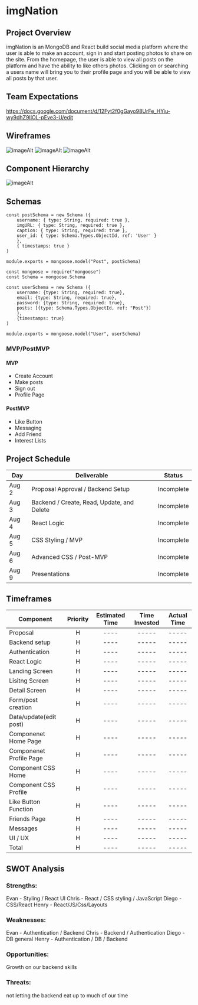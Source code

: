 # imgNation


## Project Overview

imgNation is an MongoDB and React build social media platform where the user is able to make an account, sign in and start posting photos to share on the site. From the homepage, the user is able to view all posts on the platform and have the ability to like others photos. Clicking on or searching a users name will bring you to their profile page and you will be able to view all posts by that user.

## Team Expectations

https://docs.google.com/document/d/12Fyt2f0gGayo98UrFe_HYiu-wy9dhZ9IIOL-pEve3-U/edit

## Wireframes


![imageAlt](https://imgur.com/MmJToW7.png)
![imageAlt](https://imgur.com/ZnQ0ZNC.png)
![imageAlt](https://imgur.com/5TAjfjc.png)

## Component Hierarchy

![imageAlt](https://imgur.com/Abe8dk5.png)

## Schemas

```
const postSchema = new Schema ({
    username: { type: String, required: true },
    imgURL: { type: String, required: true },
    caption: { type: String, required: true },
    user_id: { type: Schema.Types.ObjectId, ref: 'User' }
    },
    { timestamps: true }
)

module.exports = mongoose.model("Post", postSchema) 

const mongoose = require("mongoose")
const Schema = mongoose.Schema

const userSchema = new Schema ({
    username: {type: String, required: true},
    email: {type: String, required: true},
    password: {type: String, required: true},
    posts: [{type: Schema.Types.ObjectId, ref: "Post"}]
    },
    {timestamps: true}
)

module.exports = mongoose.model("User", userSchema) 
```

### MVP/PostMVP

#### MVP

- Create Account
- Make posts
- Sign out
- Profile Page

#### PostMVP

- Like Button 
- Messaging 
- Add Friend
- Interest Lists

## Project Schedule

| Day      | Deliverable                                | Status     |
| -------- | ------------------------------------------ | ---------- |
| Aug 2    | Proposal Approval / Backend Setup          | Incomplete |
| Aug 3    | Backend / Create, Read, Update, and Delete | Incomplete |
| Aug 4    | React Logic                                | Incomplete |
| Aug 5    | CSS Styling / MVP                          | Incomplete |
| Aug 6    | Advanced CSS / Post-MVP                    | Incomplete |
| Aug 9    | Presentations                              | Incomplete |

## Timeframes

| Component                 | Priority | Estimated Time | Time Invested | Actual Time |
| ------------------------- | :------: | :------------: | :-----------: | :---------: |
| Proposal                  |    H     |      ----      |     -----     |    -----    |
| Backend setup             |    H     |      ----      |     -----     |    -----    |
| Authentication            |    H     |      ----      |     -----     |    -----    |
| React Logic               |    H     |      ----      |     -----     |    -----    |
| Landing Screen            |    H     |      ----      |     -----     |    -----    |
| Lisitng Screen            |    H     |      ----      |     -----     |    -----    | 
| Detail Screen             |    H     |      ----      |     -----     |    -----    |
| Form/post creation        |    H     |      ----      |     -----     |    -----    |
| Data/update(edit post)    |    H     |      ----      |     -----     |    -----    |
| Componenet Home Page      |    H     |      ----      |     -----     |    -----    |
| Componenet Profile Page   |    H     |      ----      |     -----     |    -----    |
| Component CSS Home        |    H     |      ----      |     -----     |    -----    |
| Component CSS Profile     |    H     |      ----      |     -----     |    -----    |
| Like Button Function      |    H     |      ----      |     -----     |    -----    |
| Friends Page              |    H     |      ----      |     -----     |    -----    |
| Messages                  |    H     |      ----      |     -----     |    -----    |
| UI / UX                   |    H     |      ----      |     -----     |    -----    |
| Total                     |    H     |      ----      |     -----     |    -----    |

## SWOT Analysis

### Strengths:

Evan - Styling / React UI 
Chris - React / CSS styling / JavaScript
Diego - CSS/React
Henry - React/JS/Css/Layouts

### Weaknesses:

Evan - Authentication / Backend 
Chris - Backend / Authentication
Diego - DB general 
Henry - Authentication / DB / Backend

### Opportunities:

Growth on our backend skills

### Threats:

not letting the backend eat up to much of our time
